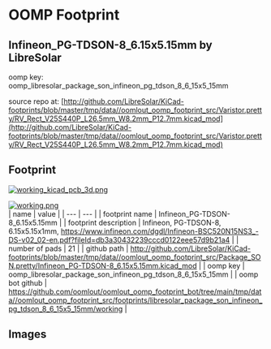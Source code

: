 # OOMP Footprint  
## Infineon_PG-TDSON-8_6.15x5.15mm  by LibreSolar  
  
oomp key: oomp_libresolar_package_son_infineon_pg_tdson_8_6_15x5_15mm  
  
source repo at: [http://github.com/LibreSolar/KiCad-footprints/blob/master/tmp/data//oomlout_oomp_footprint_src/Varistor.pretty/RV_Rect_V25S440P_L26.5mm_W8.2mm_P12.7mm.kicad_mod](http://github.com/LibreSolar/KiCad-footprints/blob/master/tmp/data//oomlout_oomp_footprint_src/Varistor.pretty/RV_Rect_V25S440P_L26.5mm_W8.2mm_P12.7mm.kicad_mod)  
## Footprint  
  
[![working_kicad_pcb_3d.png](working_kicad_pcb_3d_600.png)](working_kicad_pcb_3d.png)  
  
[![working.png](working_600.png)](working.png)  
| name | value | 
| --- | --- | 
| footprint name | Infineon_PG-TDSON-8_6.15x5.15mm | 
| footprint description | Infineon, PG-TDSON-8, 6.15x5.15x1mm, https://www.infineon.com/dgdl/Infineon-BSC520N15NS3_-DS-v02_02-en.pdf?fileId=db3a30432239cccd0122eee57d9b21a4 | 
| number of pads | 21 | 
| github path | http://github.com/LibreSolar/KiCad-footprints/blob/master/tmp/data//oomlout_oomp_footprint_src/Package_SON.pretty/Infineon_PG-TDSON-8_6.15x5.15mm.kicad_mod | 
| oomp key | oomp_libresolar_package_son_infineon_pg_tdson_8_6_15x5_15mm | 
| oomp bot github | https://github.com/oomlout/oomlout_oomp_footprint_bot/tree/main/tmp/data//oomlout_oomp_footprint_src/footprints/libresolar_package_son_infineon_pg_tdson_8_6_15x5_15mm/working | 
## Images  
